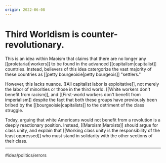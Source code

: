```yaml
---
origin: 2022-06-08
---
```

# Third Worldism is counter-revolutionary. 
This is an idea within Maoism that claims that there are no longer any [[proletariat|workers]] to be found in the advanced [[capitalism|capitalist]] countries. Instead, believers of this idea catergorize the vast majority of these countries as [[petty bourgeoisie|petty bourgeois]] "settlers."

However, this lacks nuance. [[All capitalist labor is exploitative]], not merely the labor of minorities or those in the third world. [[White workers don't benefit from racism]], and [[First-world workers don't benefit from imperialism]] despite the fact that both these groups have previously been bribed by the [[bourgeoisie|capitalists]] to the detriment of the class struggle. 

Today, arguing that white Americans would not benefit from a revolution is a deeply reactionary position. Instead, [[Marxism|Marxists]] should argue for class unity, and explain that [[Working class unity is the responsibility of the least oppressed]] who must stand in solidarity with the other sections of their class. 

---
#idea/politics/errors 